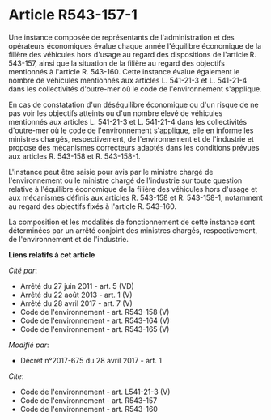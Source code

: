 # Article R543-157-1

Une instance composée de représentants de l'administration et des opérateurs économiques évalue chaque année l'équilibre
économique de la filière des véhicules hors d'usage au regard des dispositions de l'article R. 543-157, ainsi que la
situation de la filière au regard des objectifs mentionnés à l'article R. 543-160. Cette instance évalue également le nombre
de véhicules mentionnés aux articles L. 541-21-3 et L. 541-21-4 dans les collectivités d'outre-mer où le code de
l'environnement s'applique. 

En cas de constatation d'un déséquilibre économique ou d'un risque de ne pas voir les objectifs atteints ou d'un nombre élevé
de véhicules mentionnés aux articles L. 541-21-3 et L. 541-21-4 dans les collectivités d'outre-mer où le code de
l'environnement s'applique, elle en informe les ministres chargés, respectivement, de l'environnement et de l'industrie et
propose des mécanismes correcteurs adaptés dans les conditions prévues aux articles R. 543-158 et R. 543-158-1. 

L'instance peut être saisie pour avis par le ministre chargé de l'environnement ou le ministre chargé de l'industrie sur
toute question relative à l'équilibre économique de la filière des véhicules hors d'usage et aux mécanismes définis aux
articles R. 543-158 et R. 543-158-1, notamment au regard des objectifs fixés à l'article R. 543-160. 

La composition et les modalités de fonctionnement de cette instance sont déterminées par un arrêté conjoint des ministres
chargés, respectivement, de l'environnement et de l'industrie.

**Liens relatifs à cet article**

_Cité par_:

  - Arrêté du 27 juin 2011 - art. 5 (VD)
  - Arrêté du 22 août 2013 - art. 1 (V)
  - Arrêté du 28 avril 2017 - art. 7 (V)
  - Code de l'environnement - art. R543-158 (V)
  - Code de l'environnement - art. R543-164 (V)
  - Code de l'environnement - art. R543-165 (V)

_Modifié par_:

  - Décret n°2017-675 du 28 avril 2017 - art. 1

_Cite_:

  - Code de l'environnement - art. L541-21-3 (V)
  - Code de l'environnement - art. R543-157
  - Code de l'environnement - art. R543-160
